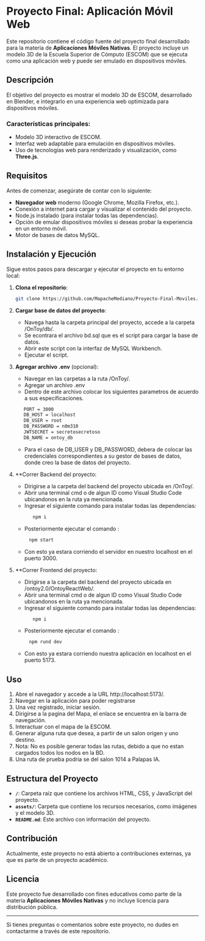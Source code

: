 # Proyecto Final: Aplicación Móvil Web

Este repositorio contiene el código fuente del proyecto final desarrollado para la materia de **Aplicaciones Móviles Nativas**. El proyecto incluye un modelo 3D de la Escuela Superior de Cómputo (ESCOM) que se ejecuta como una aplicación web y puede ser emulado en dispositivos móviles.

## Descripción
El objetivo del proyecto es mostrar el modelo 3D de ESCOM, desarrollado en Blender, e integrarlo en una experiencia web optimizada para dispositivos móviles.

### Características principales:
- Modelo 3D interactivo de ESCOM.
- Interfaz web adaptable para emulación en dispositivos móviles.
- Uso de tecnologías web para renderizado y visualización, como **Three.js**.

## Requisitos
Antes de comenzar, asegúrate de contar con lo siguiente:

- **Navegador web** moderno (Google Chrome, Mozilla Firefox, etc.).
- Conexión a internet para cargar y visualizar el contenido del proyecto.
- Node.js instalado (para instalar todas las dependencias).
- Opción de emular dispositivos móviles si deseas probar la experiencia en un entorno móvil.
- Motor de bases de datos MySQL. 

## Instalación y Ejecución
Sigue estos pasos para descargar y ejecutar el proyecto en tu entorno local:

1. **Clona el repositorio**:
   ```bash
   git clone https://github.com/MapacheMediano/Proyecto-Final-Moviles.git
   ```

2. **Cargar base de datos del proyecto**:
   - Navega hasta la carpeta principal del proyecto, accede a la carpeta /OnToy/db/.
   - Se econtrara el archivo bd.sql que es el script para cargar la base de datos.
   - Abrir este script con la interfaz de MySQL Workbench.
   - Ejecutar el script.

3. **Agregar archivo .env** (opcional):
   - Navegar en las carpetas a la ruta /OnToy/.
   - Agregar un archivo .env
   - Dentro de este archivo colocar los siguientes parametros de acuerdo a sus especificaciones.
   ```bash
      PORT = 3000
      DB_HOST = localhost
      DB_USER = root
      DB_PASSWORD = n0m310
      JWTSECRET = secretosecretoso
      DB_NAME = ontoy_db
   ```

   - Para el caso de DB_USER y DB_PASSWORD, debera de colocar las credenciales correspondientes a su gestor de bases de datos, donde creo la base de datos del proyecto.

4. **Correr Backend del proyecto:
   - Dirigirse a la carpeta del backend del proyecto ubicada en /OnToy/.
   - Abrir una terminal cmd o de algun ID como Visual Studio Code ubicandonos en la ruta ya mencionada.
   - Ingresar el siguiente comando para instalar todas las dependencias:
     ```bash
        npm i
     ```
   - Posteriormente ejecutar el comando :
   ```bash
        npm start
   ```
   - Con esto ya estara corriendo el servidor en nuestro localhost en el puerto 3000. 

5. **Correr Frontend del proyecto:
   - Dirigirse a la carpeta del backend del proyecto ubicada en /ontoy2.0/OntoyReactWeb/.
   - Abrir una terminal cmd o de algun ID como Visual Studio Code ubicandonos en la ruta ya mencionada.
   - Ingresar el siguiente comando para instalar todas las dependencias:
     ```bash
        npm i
     ```
   - Posteriormente ejecutar el comando :
   ```bash
        npm rund dev
   ```
   - Con esto ya estara corriendo nuestra aplicación en localhost en el puerto 5173. 

## Uso
1. Abre el navegador y accede a la URL http://localhost:5173/.
2. Navegar en la aplicación para poder registrarse
3. Una vez registrado, iniciar sesión.
4. Dirigirse a la pagina del Mapa, el enlace se encuentra en la barra de navegación.
5. Interactuar con el mapa de la ESCOM.
6. Generar alguna ruta que desea, a partir de un salon origen y uno destino.
7. Nota: No es posible generar todas las rutas, debido a que no estan cargados todos los nodos en la BD.
8. Una ruta de prueba podria se del salon 1014 a Palapas IA.

## Estructura del Proyecto
- **`/`**: Carpeta raíz que contiene los archivos HTML, CSS, y JavaScript del proyecto.
- **`assets/`**: Carpeta que contiene los recursos necesarios, como imágenes y el modelo 3D.
- **`README.md`**: Este archivo con información del proyecto.

## Contribución
Actualmente, este proyecto no está abierto a contribuciones externas, ya que es parte de un proyecto académico.

## Licencia
Este proyecto fue desarrollado con fines educativos como parte de la materia **Aplicaciones Móviles Nativas** y no incluye licencia para distribución pública.

---

Si tienes preguntas o comentarios sobre este proyecto, no dudes en contactarme a través de este repositorio.
